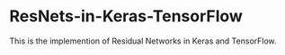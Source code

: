 # ResNets-in-Keras-TensorFlow
This is the implemention of Residual Networks in Keras and TensorFlow.
